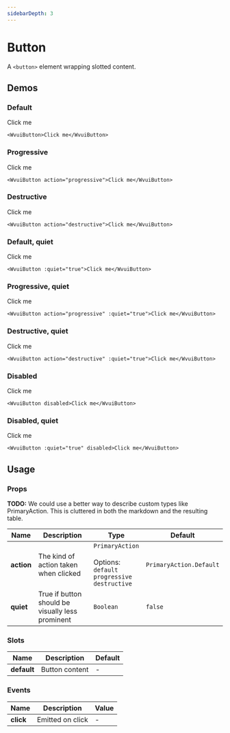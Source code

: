 ```yaml
---
sidebarDepth: 3
---
```


<script setup>
import WvuiButton from '../../../src/components/button/Button.vue';
</script>

# Button

A `<button>` element wrapping slotted content.

## Demos

### Default

<Wrapper>
<WvuiButton>Click me</WvuiButton>
</Wrapper>

```vue
<WvuiButton>Click me</WvuiButton>
```

### Progressive

<Wrapper>
<WvuiButton action="progressive">Click me</WvuiButton>
</Wrapper>

```vue
<WvuiButton action="progressive">Click me</WvuiButton>
```

### Destructive

<Wrapper>
<WvuiButton action="destructive">Click me</WvuiButton>
</Wrapper>

```vue
<WvuiButton action="destructive">Click me</WvuiButton>
```

### Default, quiet

<Wrapper>
<WvuiButton :quiet="true">Click me</WvuiButton>
</Wrapper>

```vue
<WvuiButton :quiet="true">Click me</WvuiButton>
```

### Progressive, quiet

<Wrapper>
<WvuiButton action="progressive" :quiet="true">Click me</WvuiButton>
</Wrapper>

```vue
<WvuiButton action="progressive" :quiet="true">Click me</WvuiButton>
```

### Destructive, quiet

<Wrapper>
<WvuiButton action="destructive" :quiet="true">Click me</WvuiButton>
</Wrapper>

```vue
<WvuiButton action="destructive" :quiet="true">Click me</WvuiButton>
```

### Disabled

<Wrapper>
<WvuiButton disabled>Click me</WvuiButton>
</Wrapper>

```vue
<WvuiButton disabled>Click me</WvuiButton>
```

### Disabled, quiet

<Wrapper>
<WvuiButton :quiet="true" disabled>Click me</WvuiButton>
</Wrapper>

```vue
<WvuiButton :quiet="true" disabled>Click me</WvuiButton>
```

## Usage

### Props

**TODO:** We could use a better way to describe custom types like PrimaryAction. This is cluttered
in both the markdown and the resulting table.

| Name | Description | Type | Default |
| --- | --- | --- | --- |
| **action** | The kind of action taken when clicked | `PrimaryAction` <br><br>Options:<br>`default` <br>`progressive` <br>`destructive` | `PrimaryAction.Default` |
| **quiet** | True if button should be visually less prominent | `Boolean` | `false` |

### Slots

| Name | Description | Default |
| --- | --- | --- |
| **default** | Button content | - |

### Events

| Name | Description | Value |
| --- | --- | --- |
| **click** | Emitted on click | - |
